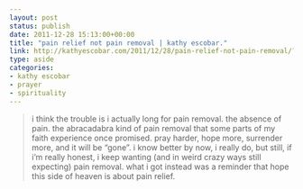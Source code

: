 ```yaml
---
layout: post
status: publish
date: 2011-12-28 15:13:00+00:00
title: "pain relief not pain removal | kathy escobar."
link: http://kathyescobar.com/2011/12/28/pain-relief-not-pain-removal/?utm_source=rss&utm_medium=rss&utm_campaign=pain-relief-not-pain-removal
type: aside
categories:
- kathy escobar
- prayer
- spirituality
---
```

> i think the trouble is i actually long for pain removal. the absence of pain. the abracadabra kind of pain removal that some parts of my faith experience once promised. pray harder, hope more, surrender more, and it will be “gone”. i know better by now, i really do, but still, if i’m really honest, i keep wanting (and in weird crazy ways still expecting) pain removal. what i got instead was a reminder that hope this side of heaven is about pain relief.